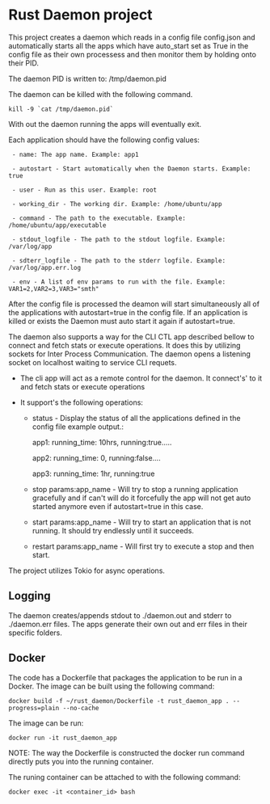 # Rust Daemon project
This project creates a daemon which reads in a config file config.json and automatically starts all the apps which have auto_start set as True in the config file as their own processess and then monitor them by holding onto their PID. 

The daemon PID is written to:
/tmp/daemon.pid

The daemon can be killed with the following command. 
```
kill -9 `cat /tmp/daemon.pid`
```
With out the daemon running the apps will eventually exit.


Each application should have the following config values:

     - name: The app name. Example: app1

     - autostart - Start automatically when the Daemon starts. Example: true

     - user - Run as this user. Example: root

     - working_dir - The working dir. Example: /home/ubuntu/app

     - command - The path to the executable. Example: /home/ubuntu/app/executable

     - stdout_logfile - The path to the stdout logfile. Example: /var/log/app

     - sdterr_logfile - The path to the stderr logfile. Example: /var/log/app.err.log

     - env - A list of env params to run with the file. Example: VAR1=2,VAR2=3,VAR3="smth"

After the config file is processed the deamon will start simultaneously all of the applications with autostart=true in the config file.
If an application is killed or exists the Daemon must auto start it again if autostart=true.

The daemon also supports a way for the CLI CTL app described bellow to connect and fetch stats or execute operations.
It does this by utilizing sockets for Inter Process Communication. The daemon opens a listening socket on localhost 
waiting to service CLI requets.

- The cli app will act as a remote control for the daemon. It connect's' to it and fetch stats or execute operations

- It support's the following operations:

   - status - Display the status of all the applications defined in the config file example output.:

     app1: running_time: 10hrs, running:true.....

     app2: running_time: 0, running:false....

     app3: running_time: 1hr, running:true

   - stop params:app_name - Will try to stop a running application gracefully and if can't will do it forcefully the app will not get auto started anymore even if autostart=true in this case.

   - start params:app_name - Will try to start an application that is not running. It should try endlessly until it succeeds.

   - restart params:app_name - Will first try to execute a stop and then start.

The project utilizes Tokio for async operations.

## Logging
The daemon creates/appends stdout to ./daemon.out and stderr to ./daemon.err files.
The apps generate their own out and err files in their specific folders.

## Docker
The code has a Dockerfile that packages the application to be run in a Docker. The image can be built using the following command:
```
docker build -f ~/rust_daemon/Dockerfile -t rust_daemon_app . --progress=plain --no-cache
```

The image can be run:
```
docker run -it rust_daemon_app
```
NOTE: The way the Dockerfile is constructed the docker run command directly puts you into the running container.

The runing container can be attached to with the following command:
```
docker exec -it <container_id> bash
```
